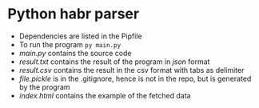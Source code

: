 # Python habr parser

* Dependencies are listed in the Pipfile
* To run the program ```py main.py```
* _main.py_ contains the source code
* _result.txt_ contains the result of the program in *json* format
* _result.csv_ contains the result in the csv format with tabs as delimiter
* _file.pickle_ is in the .gitignore, hence is not in the repo, but is generated by the program
* _index.html_ contains the example of the fetched data

